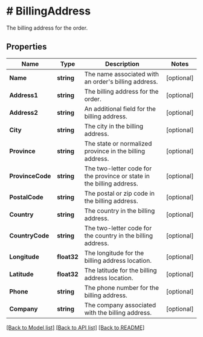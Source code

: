 # # BillingAddress
The billing address for the order.

## Properties 


Name | Type | Description | Notes
------------ | ------------- | ------------- | -------------
**Name**| **string** | The name associated with an order&#39;s billing address.  | [optional]
**Address1**| **string** | The billing address for the order.  | [optional]
**Address2**| **string** | An additional field for the billing address.  | [optional]
**City**| **string** | The city in the billing address.  | [optional]
**Province**| **string** | The state or normalized province in the billing address.  | [optional]
**ProvinceCode**| **string** | The two-letter code for the province or state in the billing address.  | [optional]
**PostalCode**| **string** | The postal or zip code in the billing address.  | [optional]
**Country**| **string** | The country in the billing address.  | [optional]
**CountryCode**| **string** | The two-letter code for the country in the billing address.  | [optional]
**Longitude**| **float32** | The longitude for the billing address location.  | [optional]
**Latitude**| **float32** | The latitude for the billing address location.  | [optional]
**Phone**| **string** | The phone number for the billing address.  | [optional]
**Company**| **string** | The company associated with the billing address.  | [optional]


[[Back to Model list]](../../README.md#models) [[Back to API list]](../../README.md#endpoints) [[Back to README]](../../README.md)

